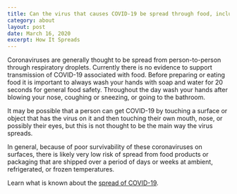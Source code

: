 ```yaml
---
title: Can the virus that causes COVID-19 be spread through food, including refrigerated or frozen food?
category: about
layout: post
date: March 16, 2020
excerpt: How It Spreads
---
```


Coronaviruses are generally thought to be spread from person-to-person through respiratory droplets. Currently there is no 
evidence to support transmission of COVID-19 associated with food. Before preparing or eating food it is important to always 
wash your hands with soap and water for 20 seconds for general food safety. Throughout the day wash your hands after blowing 
your nose, coughing or sneezing, or going to the bathroom.

It may be possible that a person can get COVID-19 by touching a surface or object that has the virus on it and then touching 
their own mouth, nose, or possibly their eyes, but this is not thought to be the main way the virus spreads.

In general, because of poor survivability of these coronaviruses on surfaces, there is likely very low risk of spread from 
food products or packaging that are shipped over a period of days or weeks at ambient, refrigerated, or frozen temperatures.

Learn what is known about the <a href="https://www.cdc.gov/coronavirus/2019-ncov/prepare/transmission.html?CDC_AA_refVal=https%3A%2F%2Fwww.cdc.gov%2Fcoronavirus%2F2019-ncov%2Fabout%2Ftransmission.html"> spread of COVID-19</a>.
